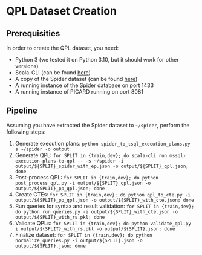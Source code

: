 # QPL Dataset Creation

## Prerequisities

In order to create the QPL dataset, you need:

- Python 3 (we tested it on Python 3.10, but it should work for other versions)
- Scala-CLI (can be found [here](https://scala-cli.virtuslab.org/))
- A copy of the Spider dataset (can be found [here](https://yale-lily.github.io/spider))
- A running instance of the Spider database on port 1433
- A running instance of PICARD running on port 8081

## Pipeline

Assuming you have extracted the Spider dataset to `~/spider`, perform the following steps:

1. Generate execution plans: `python spider_to_tsql_execution_plans.py -s ~/spider -o output`
2. Generate QPL: `for SPLIT in {train,dev}; do scala-cli run mssql-execution-plans-to-qpl -- -s ~/spider -i output/${SPLIT}_spider_with_ep.json -o output/${SPLIT}_qpl.json; done`
3. Post-process QPL: `for SPLIT in {train,dev}; do python post_process_qpl.py -i output/${SPLIT}_qpl.json -o output/${SPLIT}_pp_qpl.json; done`
4. Create CTEs: `for SPLIT in {train,dev}; do python qpl_to_cte.py -i output/${SPLIT}_pp_qpl.json -o output/${SPLIT}_with_cte.json; done`
5. Run queries for syntax and result validation: `for SPLIT in {train,dev}; do python run_queries.py -i output/${SPLIT}_with_cte.json -o output/${SPLIT}_with_rs.pkl; done`
6. Validate QPLs: `for SPLIT in {train,dev}; do python validate_qpl.py -i output/${SPLIT}_with_rs.pkl -o output/${SPLIT}.json; done`
7. Finalize dataset: `for SPLIT in {train,dev}; do python normalize_queries.py -i output/${SPLIT}.json -o output/${SPLIT}.json; done`

